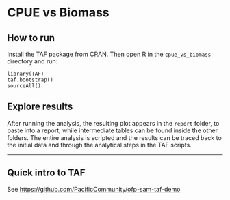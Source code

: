 # CPUE vs Biomass

## How to run

Install the TAF package from CRAN. Then open R in the `cpue_vs_biomass`
directory and run:

```
library(TAF)
taf.bootstrap()
sourceAll()
```

## Explore results

After running the analysis, the resulting plot appears in the `report` folder,
to paste into a report, while intermediate tables can be found inside the other
folders. The entire analysis is scripted and the results can be traced back to
the initial data and through the analytical steps in the TAF scripts.

---

## Quick intro to TAF

See https://github.com/PacificCommunity/ofp-sam-taf-demo
